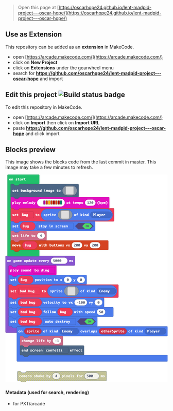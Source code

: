  


> Open this page at [https://oscarhope24.github.io/lent-madpid-project---oscar-hope/](https://oscarhope24.github.io/lent-madpid-project---oscar-hope/)

## Use as Extension

This repository can be added as an **extension** in MakeCode.

* open [https://arcade.makecode.com/](https://arcade.makecode.com/)
* click on **New Project**
* click on **Extensions** under the gearwheel menu
* search for **https://github.com/oscarhope24/lent-madpid-project---oscar-hope** and import

## Edit this project ![Build status badge](https://github.com/oscarhope24/lent-madpid-project---oscar-hope/workflows/MakeCode/badge.svg)

To edit this repository in MakeCode.

* open [https://arcade.makecode.com/](https://arcade.makecode.com/)
* click on **Import** then click on **Import URL**
* paste **https://github.com/oscarhope24/lent-madpid-project---oscar-hope** and click import

## Blocks preview

This image shows the blocks code from the last commit in master.
This image may take a few minutes to refresh.

![A rendered view of the blocks](https://github.com/oscarhope24/lent-madpid-project---oscar-hope/raw/master/.github/makecode/blocks.png)

#### Metadata (used for search, rendering)

* for PXT/arcade
<script src="https://makecode.com/gh-pages-embed.js"></script><script>makeCodeRender("{{ site.makecode.home_url }}", "{{ site.github.owner_name }}/{{ site.github.repository_name }}");</script>
